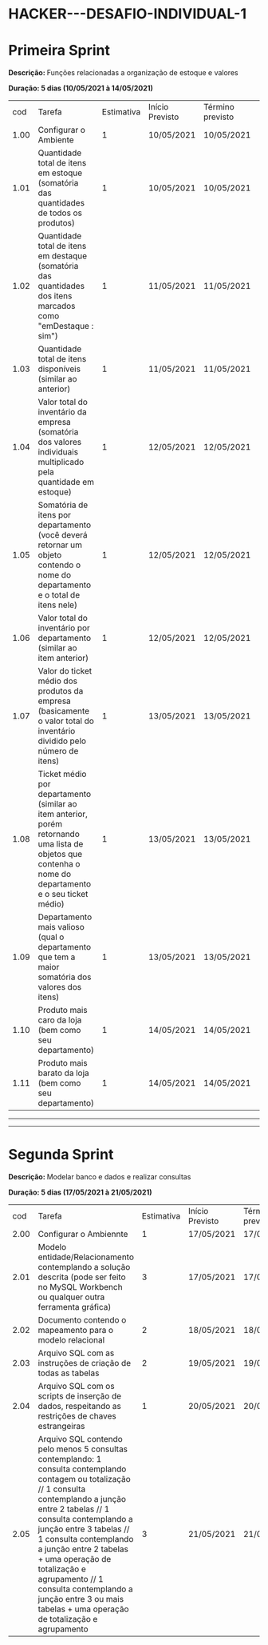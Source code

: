 # HACKER---DESAFIO-INDIVIDUAL-1

<h1>Primeira Sprint</h1>

<p><b>Descrição: </b>Funções relacionadas a organização de estoque e valores</p>
<b>Duração: 5 dias (10/05/2021 à 14/05/2021)</b>

|      |                                                                                                                                            |                   |                 |                  |   |   |
|------|-----------------------------------------------------------------------------------------------------------------------------------------------------------|-------------------|-----------------|------------------|---|---|
| cod  | Tarefa                                                                                                                                                    | Estimativa | Início Previsto | Término previsto |   |   |
| 1.00 | Configurar o Ambiente                                                                                                                                    | 1             | 10/05/2021      | 10/05/2021       |   |   |
| 1.01 | Quantidade total de itens em estoque  (somatória das quantidades de todos os produtos)                                                                    | 1             | 10/05/2021      | 10/05/2021       |   |   |
| 1.02 | Quantidade total de itens em destaque  (somatória das quantidades dos itens marcados como "emDestaque : sim")                                             | 1             | 11/05/2021      | 11/05/2021       |   |   |
| 1.03 | Quantidade total de itens disponíveis (similar ao anterior)                                                                                               | 1             | 11/05/2021      | 11/05/2021       |   |   |
| 1.04 | Valor total do inventário da empresa  (somatória dos valores individuais multiplicado pela quantidade em estoque)                                         | 1             | 12/05/2021      | 12/05/2021       |   |   |
| 1.05 | Somatória de itens por departamento  (você deverá retornar um objeto contendo o nome do departamento e o total de itens nele)                             | 1             | 12/05/2021      | 12/05/2021       |   |   |
| 1.06 | Valor total do inventário por departamento (similar ao item anterior)                                                                                     | 1             | 12/05/2021      | 12/05/2021       |   |   |
| 1.07 | Valor do ticket médio dos produtos da empresa  (basicamente o valor total do inventário dividido pelo número de itens)                                    | 1             | 13/05/2021      | 13/05/2021       |   |   |
| 1.08 | Ticket médio por departamento  (similar ao item anterior, porém retornando uma lista de objetos que contenha o nome do departamento e o seu ticket médio) | 1             | 13/05/2021      | 13/05/2021       |   |   |
| 1.09 | Departamento mais valioso (qual o departamento que tem a maior somatória dos valores dos itens)                                                           | 1             | 13/05/2021      | 13/05/2021       |   |   |
| 1.10 | Produto mais caro da loja (bem como seu departamento)                                                                                                     | 1             | 14/05/2021      | 14/05/2021       |   |   |
| 1.11 | Produto mais barato da loja (bem como seu departamento)                                                                                                   | 1             | 14/05/2021      | 14/05/2021       |   |   |


_________
_________
<h1>Segunda Sprint</h1>

<p><b>Descrição: </b>Modelar banco e dados e realizar consultas</p>
<b>Duração: 5 dias (17/05/2021 à 21/05/2021)</b>

|      |                                                                                                                                                                                                                                                                                                                                                                                                             |                   |                 |                  |   |   |
|------|---------------------------------------------------------------------------------------------------------------------------------------------------------------------------------------------------------------------------------------------------------------------------------------------------------------------------------------------------------------------------------------------------------------------------|-------------------|-----------------|------------------|---|---|
| cod  | Tarefa                                                                                                                                                                                                                                                                                                                                                                                                                    | Estimativa | Início Previsto | Término previsto |   |   |
| 2.00 | Configurar o Ambiennte                                                                                                                                                                                                                                                                                                                                                                                                    | 1              | 17/05/2021      | 17/05/2021       |   |   |
| 2.01 | Modelo entidade/Relacionamento contemplando a solução descrita  (pode ser feito no MySQL Workbench ou qualquer outra ferramenta gráfica)                                                                                                                                                                                                                                                                                  | 3              | 17/05/2021      | 17/05/2021       |   |   |
| 2.02 | Documento contendo o mapeamento para o modelo relacional                                                                                                                                                                                                                                                                                                                                                                  | 2              | 18/05/2021      | 18/05/2021       |   |   |
| 2.03 | Arquivo SQL com as instruções de criação de todas as tabelas                                                                                                                                                                                                                                                                                                                                                              | 2              | 19/05/2021      | 19/05/2021       |   |   |
| 2.04 | Arquivo SQL com os scripts de inserção de dados, respeitando as restrições de chaves estrangeiras                                                                                                                                                                                                                                                                                                                         | 1              | 20/05/2021      | 20/05/2021       |   |   |
| 2.05 | Arquivo SQL contendo pelo menos 5 consultas contemplando: 1 consulta contemplando contagem ou totalização // 1 consulta contemplando a junção entre 2 tabelas // 1 consulta contemplando a junção entre 3 tabelas // 1 consulta contemplando a junção entre 2 tabelas + uma operação de totalização e agrupamento // 1 consulta contemplando a junção entre 3 ou mais tabelas + uma operação de totalização e agrupamento | 3              | 21/05/2021      | 21/05/2021       |   |   |